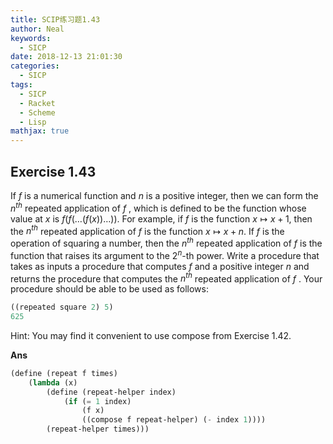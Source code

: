 ```yaml
---
title: SCIP练习题1.43
author: Neal
keywords:
  - SICP
date: 2018-12-13 21:01:30
categories:
  - SICP
tags:
  - SICP
  - Racket
  - Scheme
  - Lisp
mathjax: true
---
```


## Exercise 1.43

If $f$ is a numerical function and $n$ is a positive integer, then we can form the $n^{th}$ repeated application of $f$ , which is defined to be the function whose value at $x$ is $f(f(\dots (f(x))\dots))$. For example, if $f$ is the function $x
\mapsto x + 1$, then the $n^{th}$ repeated application of $f$ is the function $x\mapsto x +n$. If $f$ is the operation of squaring a number, then the $n^{th}$ repeated application of $f$ is the function that raises its argument to the $2^n$-th power. Write a procedure that takes as inputs a procedure that computes $f$ and a positive integer $n$ and returns the procedure that computes the $n^{th}$ repeated application of $f$ . Your procedure should be able to be used as follows:

```scheme
((repeated square 2) 5)
625
```

Hint: You may find it convenient to use compose from Exercise 1.42.

**Ans**

```scheme
(define (repeat f times)
    (lambda (x)
        (define (repeat-helper index)
            (if (= 1 index)
                (f x)
                ((compose f repeat-helper) (- index 1))))
        (repeat-helper times)))
```
